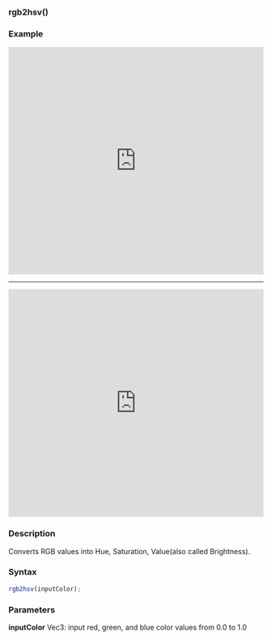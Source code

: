 ### rgb2hsv()

### Example

<iframe width="100%" height="450px" src="https://shaderpark.netlify.app/sculpture/-MJIsKk3ZLGAs4sFvDEc?example=true&embed=true" frameborder="0"></iframe>

---

<iframe width="100%" height="450px" src="https://shaderpark.netlify.com/sculpture/-MJItwRqqccisWHIxdE4?example=true&embed=true" frameborder="0"></iframe>

### Description
Converts RGB values into Hue, Saturation, Value(also called Brightness).

### Syntax
```js
rgb2hsv(inputColor);
```

### Parameters
**inputColor** Vec3: input red, green, and blue color values from 0.0 to 1.0
